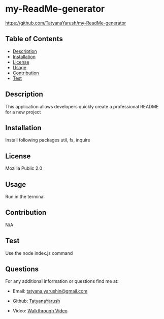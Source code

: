 
  
  # my-ReadMe-generator
  https://github.com/TatyanaYarush/my-ReadMe-generator

  ## Table of Contents

  - [Description](#description)
  - [Installation](#installation)
  - [License](#license)
  - [Usage](#usage)
  - [Contribution](#contribution)
  - [Test](#test)

  ## Description
  This application allows developers quickly create a professional README for a new project

  ## Installation
  Install following packages util, fs, inquire

  ## License
  Mozilla Public 2.0

  ## Usage
  Run in the terminal

  ## Contribution
  N/A

  ## Test
  Use the node index.js command

 ## Questions
 For any additional information or questions find me at:

 - Email: [tatyana.yarushin@gmail.com](mailto:tatyana.yarushin@gmail.com)
 
 - Github: [TatyanaYarush](https://github.com/TatyanaYarush)

 - Video: [Walkthrough Video](https://www.youtube.com/watch?v=sq4SNRezLNo)

